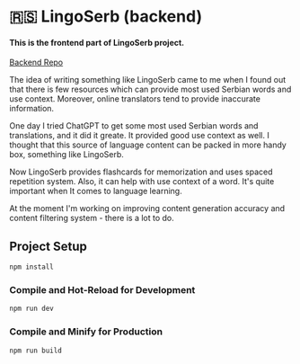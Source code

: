 # 🇷🇸 LingoSerb (backend)
#### This is the frontend part of LingoSerb project.

[Backend Repo](https://github.com/alagakin/lingoserb-frontend)

The idea of writing something like LingoSerb came to me when I found out that there is few resources which can provide most used Serbian words and use context. Moreover, online translators tend to provide inaccurate information.

One day I tried ChatGPT to get some most used Serbian words and translations, and it did it greate. It provided good use context as well. I thought that this source of language content can be packed in more handy box, something like LingoSerb.

Now LingoSerb provides flashcards for memorization and uses spaced repetition system. Also, it can help with use context of a word. It's quite important when It comes to language learning.

At the moment I'm working on improving content generation accuracy and content filtering system - there is a lot to do.

## Project Setup

```sh
npm install
```

### Compile and Hot-Reload for Development

```sh
npm run dev
```

### Compile and Minify for Production

```sh
npm run build
```

